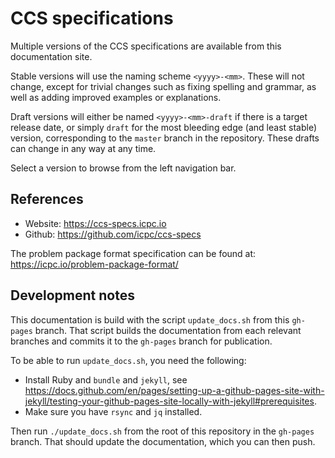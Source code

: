 # CCS specifications

Multiple versions of the CCS specifications are available from this
documentation site.

Stable versions will use the naming scheme `<yyyy>-<mm>`. These will
not change, except for trivial changes such as fixing spelling and
grammar, as well as adding improved examples or explanations.

Draft versions will either be named `<yyyy>-<mm>-draft` if there is a
target release date, or simply `draft` for the most bleeding edge (and
least stable) version, corresponding to the `master` branch in the
repository. These drafts can change in any way at any time.

Select a version to browse from the left navigation bar.

## References

* Website: <https://ccs-specs.icpc.io>
* Github: <https://github.com/icpc/ccs-specs>

The problem package format specification can be found at: <https://icpc.io/problem-package-format/>

## Development notes

This documentation is build with the script `update_docs.sh` from this
`gh-pages` branch. That script builds the documentation from each
relevant branches and commits it to the `gh-pages` branch for publication.

To be able to run `update_docs.sh`, you need the following:

* Install Ruby and `bundle` and `jekyll`, see <https://docs.github.com/en/pages/setting-up-a-github-pages-site-with-jekyll/testing-your-github-pages-site-locally-with-jekyll#prerequisites>.
* Make sure you have `rsync` and `jq` installed.

Then run `./update_docs.sh` from the root of this repository in the
`gh-pages` branch. That should update the documentation, which you can
then push.
